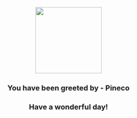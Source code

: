 <p align="center">
    <img src="https://raw.githubusercontent.com/PokeAPI/sprites/master/sprites/pokemon/204.png" width="150" height="150">
</p>
<h3 align="center">You have been greeted by - <b>Pineco</b></h3>
<h3 align="center">Have a wonderful day!</h3>
